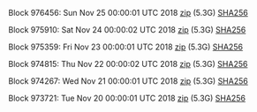 Block 976456: Sun Nov 25 00:00:01 UTC 2018 [zip](https://dash-bootstrap.ams3.digitaloceanspaces.com/mainnet/2018-11-25/bootstrap.dat.zip) (5.3G) [SHA256](https://dash-bootstrap.ams3.digitaloceanspaces.com/mainnet/2018-11-25/sha256.txt)

Block 975910: Sat Nov 24 00:00:02 UTC 2018 [zip](https://dash-bootstrap.ams3.digitaloceanspaces.com/mainnet/2018-11-24/bootstrap.dat.zip) (5.3G) [SHA256](https://dash-bootstrap.ams3.digitaloceanspaces.com/mainnet/2018-11-24/sha256.txt)

Block 975359: Fri Nov 23 00:00:01 UTC 2018 [zip](https://dash-bootstrap.ams3.digitaloceanspaces.com/mainnet/2018-11-23/bootstrap.dat.zip) (5.3G) [SHA256](https://dash-bootstrap.ams3.digitaloceanspaces.com/mainnet/2018-11-23/sha256.txt)

Block 974815: Thu Nov 22 00:00:02 UTC 2018 [zip](https://dash-bootstrap.ams3.digitaloceanspaces.com/mainnet/2018-11-22/bootstrap.dat.zip) (5.3G) [SHA256](https://dash-bootstrap.ams3.digitaloceanspaces.com/mainnet/2018-11-22/sha256.txt)

Block 974267: Wed Nov 21 00:00:01 UTC 2018 [zip](https://dash-bootstrap.ams3.digitaloceanspaces.com/mainnet/2018-11-21/bootstrap.dat.zip) (5.3G) [SHA256](https://dash-bootstrap.ams3.digitaloceanspaces.com/mainnet/2018-11-21/sha256.txt)

Block 973721: Tue Nov 20 00:00:01 UTC 2018 [zip](https://dash-bootstrap.ams3.digitaloceanspaces.com/mainnet/2018-11-20/bootstrap.dat.zip) (5.3G) [SHA256](https://dash-bootstrap.ams3.digitaloceanspaces.com/mainnet/2018-11-20/sha256.txt)
